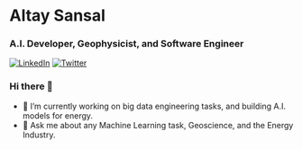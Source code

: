 # Altay Sansal
### A.I. Developer, Geophysicist, and Software Engineer
[![LinkedIn](https://img.shields.io/static/v1?label=&message=LinkedIn&color=0077B5&style=flat-square&logo=linkedin)](https://www.linkedin.com/in/tasansal)
[![Twitter](https://img.shields.io/twitter/follow/tunapedia?logo=twitter&style=flat-square)](https://twitter.com/tunapedia)

### Hi there 👋
- 🔭 I’m currently working on big data engineering tasks, and building A.I. models for energy.
- 💬 Ask me about any Machine Learning task, Geoscience, and the Energy Industry.

<!--
**tasansal/tasansal** is a ✨ _special_ ✨ repository because its `README.md` (this file) appears on your GitHub profile.

Here are some ideas to get you started:

- 🔭 I’m currently working on ...
- 🌱 I’m currently learning ...
- 👯 I’m looking to collaborate on ...
- 🤔 I’m looking for help with ...
- 💬 Ask me about ...
- 📫 How to reach me: ...
- 😄 Pronouns: ...
- ⚡ Fun fact: ...
-->
